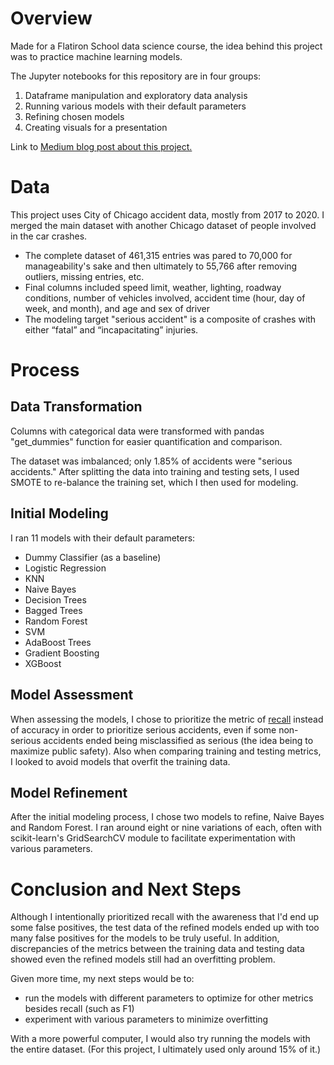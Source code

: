 # Overview

Made for a Flatiron School data science course, the idea behind this project was to practice machine learning models. 

The Jupyter notebooks for this repository are in four groups:

1. Dataframe manipulation and exploratory data analysis
2. Running various models with their default parameters 
3. Refining chosen models
4. Creating visuals for a presentation

Link to [Medium blog post about this project.](https://halpert3.medium.com/my-introduction-to-machine-learning-models-afad8595598d)

# Data

This project uses City of Chicago accident data, mostly from 2017 to 2020. I merged the main dataset with another Chicago dataset of people involved in the car crashes.

- The complete dataset of 461,315 entries was pared to 70,000 for manageability's sake and then ultimately to 55,766 after removing outliers, missing entries, etc. 
- Final columns included speed limit, weather, lighting, roadway conditions, number of vehicles involved, accident time (hour, day of week, and month), and age and sex of driver
- The modeling target "serious accident" is a composite of crashes with either “fatal” and “incapacitating” injuries.

# Process

## Data Transformation

Columns with categorical data were transformed with pandas "get_dummies" function for easier quantification and comparison.

The dataset was imbalanced; only 1.85% of accidents were "serious accidents." After splitting the data into training and testing sets, I used SMOTE to re-balance the training set, which I then used for modeling.

## Initial Modeling

I ran 11 models with their default parameters:

- Dummy Classifier (as a baseline)
- Logistic Regression
- KNN
- Naive Bayes
- Decision Trees
- Bagged Trees
- Random Forest
- SVM
- AdaBoost Trees
- Gradient Boosting
- XGBoost

## Model Assessment

When assessing the models, I chose to prioritize the metric of <u>recall</u> instead of accuracy in order to prioritize serious accidents, even if some non-serious accidents ended being misclassified as serious (the idea being to maximize public safety). Also when comparing training and testing metrics, I looked to avoid models that overfit the training data.

## Model Refinement

After the initial modeling process, I chose two models to refine, Naive Bayes and Random Forest. I ran around eight or nine variations of each, often with scikit-learn's GridSearchCV module to facilitate experimentation with various parameters. 

# Conclusion and Next Steps

Although I intentionally prioritized recall with the awareness that I'd end up some false positives, the test data of the refined models ended up with too many false positives for the models to be truly useful. In addition, discrepancies of the metrics between the training data and testing data showed even the refined models still had an overfitting problem. 

Given more time, my next steps would be to:

- run the models with different parameters to optimize for other metrics besides recall (such as F1)
- experiment with various parameters to minimize overfitting

With a more powerful computer, I would also try running the models with the entire dataset. (For this project, I ultimately used only  around 15% of it.) 
